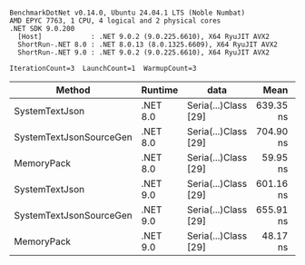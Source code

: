 ```

BenchmarkDotNet v0.14.0, Ubuntu 24.04.1 LTS (Noble Numbat)
AMD EPYC 7763, 1 CPU, 4 logical and 2 physical cores
.NET SDK 9.0.200
  [Host]            : .NET 9.0.2 (9.0.225.6610), X64 RyuJIT AVX2
  ShortRun-.NET 8.0 : .NET 8.0.13 (8.0.1325.6609), X64 RyuJIT AVX2
  ShortRun-.NET 9.0 : .NET 9.0.2 (9.0.225.6610), X64 RyuJIT AVX2

IterationCount=3  LaunchCount=1  WarmupCount=3  

```
| Method                  | Runtime  | data                 | Mean      | Error    | StdDev   | Min       | Max       | Gen0   | Allocated |
|------------------------ |--------- |--------------------- |----------:|---------:|---------:|----------:|----------:|-------:|----------:|
| SystemTextJson          | .NET 8.0 | Seria(...)Class [29] | 639.35 ns | 37.48 ns | 2.054 ns | 637.74 ns | 641.67 ns | 0.0229 |     392 B |
| SystemTextJsonSourceGen | .NET 8.0 | Seria(...)Class [29] | 704.90 ns | 70.08 ns | 3.841 ns | 702.23 ns | 709.30 ns | 0.0277 |     464 B |
| MemoryPack              | .NET 8.0 | Seria(...)Class [29] |  59.95 ns | 14.54 ns | 0.797 ns |  59.13 ns |  60.73 ns | 0.0072 |     120 B |
| SystemTextJson          | .NET 9.0 | Seria(...)Class [29] | 601.16 ns | 51.20 ns | 2.806 ns | 599.04 ns | 604.34 ns | 0.0229 |     392 B |
| SystemTextJsonSourceGen | .NET 9.0 | Seria(...)Class [29] | 655.91 ns | 28.87 ns | 1.583 ns | 654.60 ns | 657.67 ns | 0.0277 |     464 B |
| MemoryPack              | .NET 9.0 | Seria(...)Class [29] |  48.17 ns | 18.00 ns | 0.987 ns |  47.29 ns |  49.24 ns | 0.0072 |     120 B |
